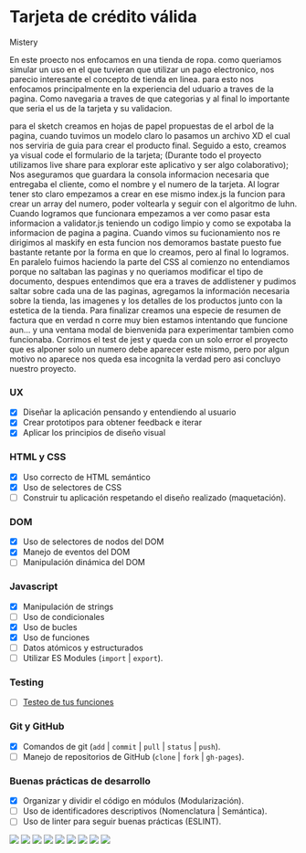 # Tarjeta de crédito válida

Mistery

En este proecto nos enfocamos en una tienda de ropa. como queriamos simular un uso en el que tuvieran que utilizar un pago electronico, nos parecio interesante el concepto de tienda en linea. para esto nos enfocamos principalmente en la experiencia del uduario a traves de la pagina.  Como navegaria a traves de que categorias y al final lo importante que seria el us de la tarjeta y su validacion.

para el sketch creamos en hojas de papel propuestas de el arbol de la pagina, cuando tuvimos un modelo claro lo pasamos  un archivo XD el cual nos serviria de guia para crear el producto final. Seguido a esto, creamos ya visual code el formulario de la tarjeta; (Durante todo el proyecto utilizamos live share para explorar este aplicativo y ser algo colaborativo); Nos aseguramos que guardara la consola informacion necesaria que entregaba el cliente, como el nombre y el numero de la tarjeta. Al lograr tener sto claro empezamos a crear en ese mismo index.js la funcion para crear un array del numero, poder voltearla y seguir con el algoritmo de luhn. Cuando logramos que funcionara empezamos a ver como pasar esta informacion a validator.js teniendo un codigo limpio y como se expotaba la informacion de pagina a pagina. Cuando vimos su fucionamiento nos re dirigimos al maskify en esta funcion nos demoramos bastate puesto fue bastante retante por la forma en que lo creamos, pero al final lo logramos. En paralelo fuimos haciendo la parte del CSS al comienzo no entendiamos porque no saltaban las paginas y no queriamos modificar el tipo de documento, despues entendimos que era a traves de addlistener y pudimos saltar sobre cada una de las paginas, agregamos la información necesaria sobre la tienda, las imagenes y los detalles de los productos junto con la estetica de la tienda. Para finalizar creamos una especie de resumen de factura que en verdad n corre muy bien estamos intentando que funcione aun... y una ventana modal de bienvenida para experimentar tambien como funcionaba. Corrimos el test de jest y queda con un solo error el proyecto que es alponer  solo un numero debe aparecer este mismo, pero por algun motivo no aparece nos queda esa incognita la verdad pero asi concluyo nuestro proyecto. 



### UX

* [x] Diseñar la aplicación pensando y entendiendo al usuario
* [x] Crear prototipos para obtener feedback e iterar
* [x] Aplicar los principios de diseño visual

### HTML y CSS

* [x] Uso correcto de HTML semántico
* [x] Uso de selectores de CSS
* [ ] Construir tu aplicación respetando el diseño realizado (maquetación).

### DOM

* [x] Uso de selectores de nodos del DOM
* [x] Manejo de eventos del DOM
* [ ] Manipulación dinámica del DOM

### Javascript

* [x] Manipulación de strings
* [ ] Uso de condicionales
* [x] Uso de bucles
* [x] Uso de funciones
* [ ] Datos atómicos y estructurados
* [ ] Utilizar ES Modules (`import` | `export`).

### Testing

* [ ] [Testeo de tus funciones](https://jestjs.io/docs/es-ES/getting-started)

### Git y GitHub

* [x] Comandos de git (`add` | `commit` | `pull` | `status` | `push`).
* [ ] Manejo de repositorios de GitHub (`clone` | `fork` | `gh-pages`).

### Buenas prácticas de desarrollo

* [x] Organizar y dividir el código en módulos (Modularización).
* [ ] Uso de identificadores descriptivos (Nomenclatura | Semántica).
* [ ] Uso de linter para seguir buenas prácticas (ESLINT).

<img src="1.jpg" class="card-img-top">
<img src="2.jpg" class="card-img-top">
<img src="3.jpg" class="card-img-top">
<img src="4.jpg" class="card-img-top">
<img src="5.jpg" class="card-img-top">
<img src="6.jpg" class="card-img-top">
<img src="7.jpg" class="card-img-top">
<img src="8.jpg" class="card-img-top">
<img src="9.jpg" class="card-img-top">